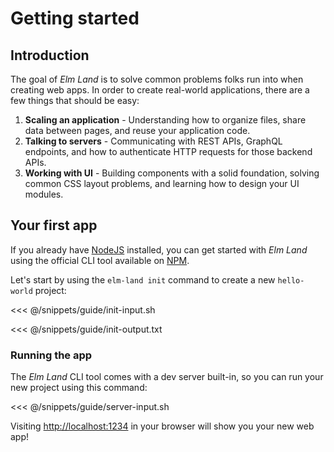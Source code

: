 # Getting started

## Introduction

The goal of _Elm Land_ is to solve common problems folks run into when creating web apps. In order to create real-world applications, there are a few things that should be easy:

1. __Scaling an application__ - Understanding how to organize files, share data between pages, and reuse your application code.
1. __Talking to servers__ - Communicating with REST APIs, GraphQL endpoints, and how to authenticate HTTP requests for those backend APIs.
1. __Working with UI__ - Building components with a solid foundation, solving common CSS layout problems, and learning how to design your UI modules.


## Your first app

If you already have [NodeJS](https://nodejs.org) installed, you can get started with _Elm Land_ using the official CLI tool available on [NPM](https://npmjs.org/elm-land).

Let's start by using the `elm-land init` command to create a new `hello-world` project:

<<< @/snippets/guide/init-input.sh

<code-group>
<code-block title="Terminal output">

<<< @/snippets/guide/init-output.txt

</code-block>
</code-group>



### Running the app <Badge type="warning" text="wip" vertical="middle" />

The _Elm Land_ CLI tool comes with a dev server built-in, so you can run your new project using this command:

<<< @/snippets/guide/server-input.sh

Visiting [http://localhost:1234](http://localhost:1234) in your browser will show you your new web app!
